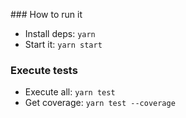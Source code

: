 ### How to run it

- Install deps: `yarn`
- Start it: `yarn start`

### Execute tests

- Execute all: `yarn test`
- Get coverage: `yarn test --coverage`
